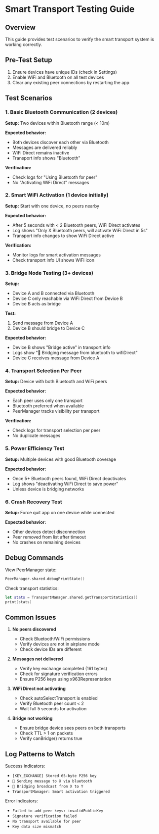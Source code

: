 # Smart Transport Testing Guide

## Overview

This guide provides test scenarios to verify the smart transport system is working correctly.

## Pre-Test Setup

1. Ensure devices have unique IDs (check in Settings)
2. Enable WiFi and Bluetooth on all test devices
3. Clear any existing peer connections by restarting the app

## Test Scenarios

### 1. Basic Bluetooth Communication (2 devices)

**Setup:** Two devices within Bluetooth range (< 10m)

**Expected behavior:**
- Both devices discover each other via Bluetooth
- Messages are delivered reliably
- WiFi Direct remains inactive
- Transport info shows "Bluetooth"

**Verification:**
- Check logs for "Using Bluetooth for peer"
- No "Activating WiFi Direct" messages

### 2. Smart WiFi Activation (1 device initially)

**Setup:** Start with one device, no peers nearby

**Expected behavior:**
- After 5 seconds with < 2 Bluetooth peers, WiFi Direct activates
- Log shows "Only X Bluetooth peers, will activate WiFi Direct in 5s"
- Transport info changes to show WiFi Direct active

**Verification:**
- Monitor logs for smart activation messages
- Check transport info UI shows WiFi icon

### 3. Bridge Node Testing (3+ devices)

**Setup:** 
- Device A and B connected via Bluetooth
- Device C only reachable via WiFi Direct from Device B
- Device B acts as bridge

**Test:**
1. Send message from Device A
2. Device B should bridge to Device C

**Expected behavior:**
- Device B shows "Bridge active" in transport info
- Logs show "🌉 Bridging message from bluetooth to wifiDirect"
- Device C receives message from Device A

### 4. Transport Selection Per Peer

**Setup:** Device with both Bluetooth and WiFi peers

**Expected behavior:**
- Each peer uses only one transport
- Bluetooth preferred when available
- PeerManager tracks visibility per transport

**Verification:**
- Check logs for transport selection per peer
- No duplicate messages

### 5. Power Efficiency Test

**Setup:** Multiple devices with good Bluetooth coverage

**Expected behavior:**
- Once 5+ Bluetooth peers found, WiFi Direct deactivates
- Log shows "deactivating WiFi Direct to save power"
- Unless device is bridging networks

### 6. Crash Recovery Test

**Setup:** Force quit app on one device while connected

**Expected behavior:**
- Other devices detect disconnection
- Peer removed from list after timeout
- No crashes on remaining devices

## Debug Commands

View PeerManager state:
```swift
PeerManager.shared.debugPrintState()
```

Check transport statistics:
```swift
let stats = TransportManager.shared.getTransportStatistics()
print(stats)
```

## Common Issues

1. **No peers discovered**
   - Check Bluetooth/WiFi permissions
   - Verify devices are not in airplane mode
   - Check device IDs are different

2. **Messages not delivered**
   - Verify key exchange completed (161 bytes)
   - Check for signature verification errors
   - Ensure P256 keys using x963Representation

3. **WiFi Direct not activating**
   - Check autoSelectTransport is enabled
   - Verify Bluetooth peer count < 2
   - Wait full 5 seconds for activation

4. **Bridge not working**
   - Ensure bridge device sees peers on both transports
   - Check TTL > 1 on packets
   - Verify canBridge() returns true

## Log Patterns to Watch

Success indicators:
- `[KEY_EXCHANGE] Stored 65-byte P256 key`
- `📡 Sending message to X via bluetooth`
- `🌉 Bridging broadcast from X to Y`
- `TransportManager: Smart activation triggered`

Error indicators:
- `Failed to add peer keys: invalidPublicKey`
- `Signature verification failed`
- `No transport available for peer`
- `Key data size mismatch`